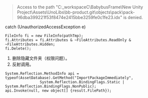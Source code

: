 > Access to the path "C:\_workspaceC\BabybusFrame\New Unity Project\Assets\UnoLibs\bb-product\.git\objects\pack\pack-96dba399221f53f8474e2415bbe3259fe0c1fe23.idx" is denied.

catch (UnauthorizedAccessException e)

```
FileInfo fi = new FileInfo(pathTmp);
fi.Attributes = fi.Attributes & ~FileAttributes.ReadOnly & ~FileAttributes.Hidden;
fi.Delete();
```



1. 删除隐藏文件夹（权限问题）。
2. 反射调用。

```
System.Reflection.MethodInfo api = typeof(AssetDatabase).GetMethod("ImportPackageImmediately",
                System.Reflection.BindingFlags.Static | System.Reflection.BindingFlags.NonPublic);
api.Invoke(null, new object[] {result.FilePath});
```

